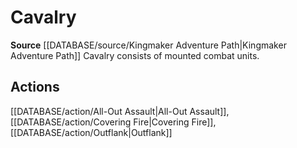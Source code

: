 ﻿---
id: '458'
name: Cavalry
rarity: Common
source: '[[DATABASE/source/Kingmaker Adventure Path|Kingmaker Adventure Path]]'
trait:
- Cavalry
type: Trait

---
# Cavalry

**Source** [[DATABASE/source/Kingmaker Adventure Path|Kingmaker Adventure Path]]
Cavalry consists of mounted combat units.

## Actions

[[DATABASE/action/All-Out Assault|All-Out Assault]], [[DATABASE/action/Covering Fire|Covering Fire]], [[DATABASE/action/Outflank|Outflank]]